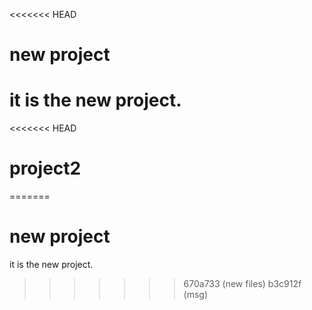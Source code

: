 <<<<<<< HEAD
# new project
it is the new project.
=======
<<<<<<< HEAD
# project2
=======
# new project
it is the new project.
>>>>>>> 670a733 (new files)
>>>>>>> b3c912f (msg)
